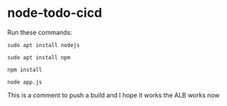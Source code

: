# node-todo-cicd

Run these commands:


`sudo apt install nodejs`


`sudo apt install npm`


`npm install`

`node app.js`

This is a comment to push a build and I hope it works
the ALB works now
